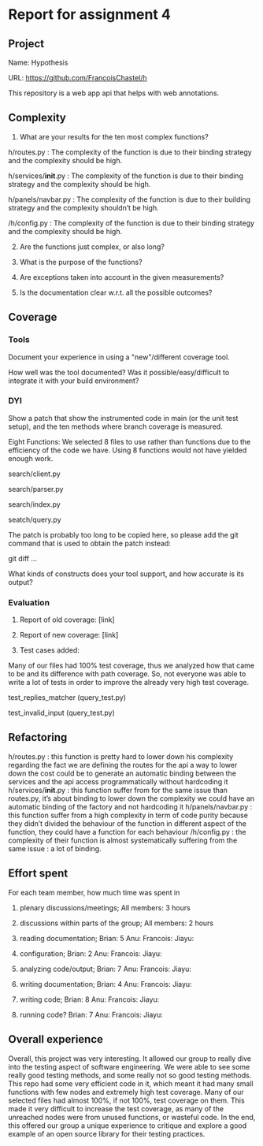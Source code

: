 # Report for assignment 4

## Project

Name: Hypothesis

URL: https://github.com/FrancoisChastel/h

This repository is a web app api that helps with web annotations.

## Complexity

1. What are your results for the ten most complex functions?

h/routes.py : The complexity of the function is due to their binding strategy and the complexity should be high. 

h/services/__init__.py : The complexity of the function is due to their binding strategy and the complexity should be high. 

h/panels/navbar.py : The complexity of the function is due to their building strategy and the complexity shouldn’t  be high.

/h/config.py : The complexity of the function is due to their binding strategy and the complexity should be high.

2. Are the functions just complex, or also long?

3. What is the purpose of the functions?

4. Are exceptions taken into account in the given measurements?


5. Is the documentation clear w.r.t. all the possible outcomes?



## Coverage

### Tools

Document your experience in using a "new"/different coverage tool.

How well was the tool documented? Was it possible/easy/difficult to
integrate it with your build environment?

### DYI


Show a patch that show the instrumented code in main (or the unit test setup), and the ten methods where branch coverage is measured.


Eight Functions:
We selected 8 files to use rather than functions due to the efficiency of the code we have. Using 8 functions would not have yielded enough work.

search/client.py

search/parser.py

search/index.py

seatch/query.py

The patch is probably too long to be copied here, so please add the git command that is used to obtain the patch instead:

git diff ...

What kinds of constructs does your tool support, and how accurate is its output?



### Evaluation

1. Report of old coverage: [link]

2. Report of new coverage: [link]

3. Test cases added:
	
Many of our files had 100% test coverage, thus we analyzed how that came to be and its difference with path coverage. So, not everyone was able to write a lot of tests in order to improve the already very high test coverage.

test_replies_matcher (query_test.py)

test_invalid_input (query_test.py)



## Refactoring
h/routes.py : this function is pretty hard to lower down his complexity regarding the fact we are defining the routes for the api a way to lower down the cost could be to generate an automatic binding between the services and the api access programmatically without hardcoding it 
h/services/__init__.py : this function suffer from for the same issue than routes.py, it’s about binding to lower down the complexity we could have an automatic binding of the factory and not hardcoding it 
h/panels/navbar.py : this function suffer from a high complexity in term of code purity because they didn’t divided the behaviour of the function in different aspect of the function, they could have a function for each behaviour 
/h/config.py : the complexity of their function is almost systematically suffering from the same issue : a lot of binding.


## Effort spent

For each team member, how much time was spent in

1. plenary discussions/meetings;
	All members: 3 hours

2. discussions within parts of the group;
	All members: 2 hours

3. reading documentation;
	Brian: 5
	Anu:
	Francois:
	Jiayu:

4. configuration;
	Brian: 2
	Anu:
	Francois:
	Jiayu:

5. analyzing code/output;
	Brian: 7
	Anu:
	Francois:
	Jiayu:


6. writing documentation;
	Brian: 4
	Anu:
	Francois:
	Jiayu:


7. writing code;
	Brian: 8
	Anu:
	Francois:
	Jiayu:


8. running code?
	Brian: 7
	Anu:
	Francois:
	Jiayu:


## Overall experience

Overall, this project was very interesting. It allowed our group to really dive into the testing aspect of software engineering. We were able to see some really good testing methods, and some really not so good testing methods. This repo had some very efficient code in it, which meant it had many small functions with few nodes and extremely high test coverage. Many of our selected files had almost 100%, if not 100%, test coverage on them. This made it very difficult to increase the test coverage, as many of the unreached nodes were from unused functions, or wasteful code. In the end, this offered our group a unique experience to critique and explore a good example of an open source library for their testing practices.